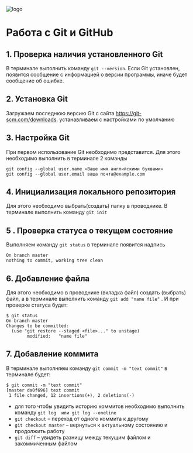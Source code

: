 ![logo](Git-Logo-1788C.png)
# Работа c Git и GitHub

## 1. Проверка наличия установленного Git
В терминале выполнить команду  `git --version`. Если Git установлен, появится сообщение  с информацией о версии программы, иначе будет сообщение об ошибке.

## 2. Установка Git
Загружаем последнюю версию Git c  сайта https://git-scm.com/downloads. устанавливаем с настройками по умолчанию

## 3. Настройка Git
При первом использование Git необходимо представится. Для этого необходимо выполнить в терминале 2 команды

```
git config --global user.name «Ваше имя английскими буквами»
git config --global user.email ваша почта@example.com
```

## 4. Инициализация локального репозитория
Для этого необходимо выбрать(создать) папку в проводнике. В терминале выполнить команду `git init`
## 5 . Проверка статуса о текущем состояние
Выполняем команду `git status` в терминале появится надпись 
```$ git status
On branch master
nothing to commit, working tree clean
```
## 6. Добавление файла
Для этого необходимо в проводнике (вкладка файл) создать (выбрать) файл, а в терминале выполнить команду `git add "name file"` . И при проверке статуса будет:
```
$ git status
On branch master
Changes to be committed:
  (use "git restore --staged <file>..." to unstage)
        modified:   "name file"
```
## 7. Добавление коммита
В терминале выполняем команду `git commit -m "text commit"` в терминале будет:
```
$ git commit -m "text commit"
[master da0f696] text commit
 1 file changed, 12 insertions(+), 2 deletions(-)
 ```
 * для того чтобы увидить историю коммитов необходимо выполнить команду `git log  или git log --oneline`
 * `git checkout` – переход от одного коммита к другому
 * `git checkout master` – вернуться к актуальному состоянию и продолжить работу
* `git diff` – увидеть разницу между текущим файлом и закоммиченным файлом

